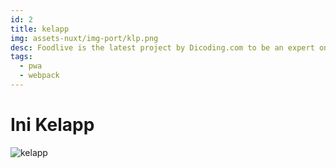 ```yaml
---
id: 2
title: kelapp
img: assets-nuxt/img-port/klp.png
desc: Foodlive is the latest project by Dicoding.com to be an expert on web development.
tags:
  - pwa
  - webpack
---
```


# Ini Kelapp

![kelapp](/assets-nuxt/img-port/klp.png)
